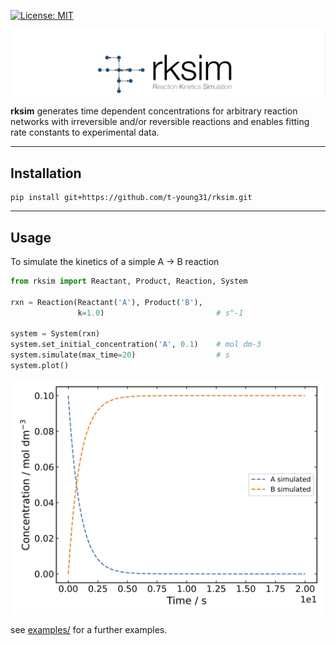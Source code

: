  [![License: MIT](https://img.shields.io/badge/License-MIT-blue.svg)](https://opensource.org/licenses/MIT)

![logo](rksim/common/logo.png)

**rksim** generates time dependent concentrations for arbitrary 
reaction networks with irreversible and/or reversible reactions and enables
fitting rate constants to experimental data.

***
## Installation

```
pip install git+https://github.com/t-young31/rksim.git
```

***
## Usage
To simulate the kinetics of a simple A → B reaction

```python
from rksim import Reactant, Product, Reaction, System

rxn = Reaction(Reactant('A'), Product('B'),
               k=1.0)                         # s^-1

system = System(rxn)
system.set_initial_concentration('A', 0.1)    # mol dm-3
system.simulate(max_time=20)                  # s
system.plot()
```

<p align="center">
  <img src="rksim/common/readme_example.png" alt="example simulation" width="500">
</p>

see [examples/](https://github.com/t-young31/rksim/tree/master/examples) for
a further examples.
